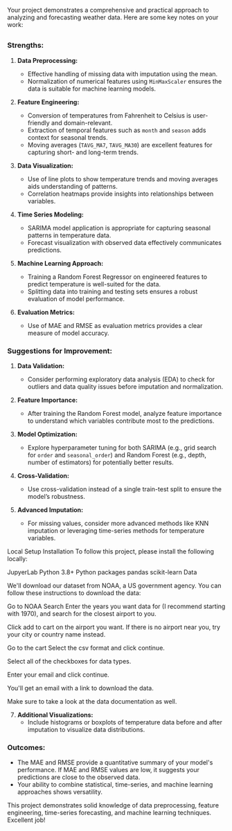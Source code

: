 Your project demonstrates a comprehensive and practical approach to analyzing and forecasting weather data. Here are some key notes on your work:
##



### Strengths:
1. **Data Preprocessing:**
   - Effective handling of missing data with imputation using the mean.
   - Normalization of numerical features using `MinMaxScaler` ensures the data is suitable for machine learning models.

2. **Feature Engineering:**
   - Conversion of temperatures from Fahrenheit to Celsius is user-friendly and domain-relevant.
   - Extraction of temporal features such as `month` and `season` adds context for seasonal trends.
   - Moving averages (`TAVG_MA7`, `TAVG_MA30`) are excellent features for capturing short- and long-term trends.

3. **Data Visualization:**
   - Use of line plots to show temperature trends and moving averages aids understanding of patterns.
   - Correlation heatmaps provide insights into relationships between variables.

4. **Time Series Modeling:**
   - SARIMA model application is appropriate for capturing seasonal patterns in temperature data.
   - Forecast visualization with observed data effectively communicates predictions.

5. **Machine Learning Approach:**
   - Training a Random Forest Regressor on engineered features to predict temperature is well-suited for the data.
   - Splitting data into training and testing sets ensures a robust evaluation of model performance.

6. **Evaluation Metrics:**
   - Use of MAE and RMSE as evaluation metrics provides a clear measure of model accuracy.

### Suggestions for Improvement:
1. **Data Validation:**
   - Consider performing exploratory data analysis (EDA) to check for outliers and data quality issues before imputation and normalization.

2. **Feature Importance:**
   - After training the Random Forest model, analyze feature importance to understand which variables contribute most to the predictions.

3. **Model Optimization:**
   - Explore hyperparameter tuning for both SARIMA (e.g., grid search for `order` and `seasonal_order`) and Random Forest (e.g., depth, number of estimators) for potentially better results.

4. **Cross-Validation:**
   - Use cross-validation instead of a single train-test split to ensure the model’s robustness.

5. **Advanced Imputation:**
   - For missing values, consider more advanced methods like KNN imputation or leveraging time-series methods for temperature variables.
  
Local Setup
Installation
To follow this project, please install the following locally:

JupyerLab
Python 3.8+
Python packages
pandas
scikit-learn
Data



We'll download our dataset from NOAA, a US government agency. You can follow these instructions to download the data:




Go to NOAA Search
Enter the years you want data for (I recommend starting with 1970), and search for the closest airport to you.

Click add to cart on the airport you want.
If there is no airport near you, try your city or country name instead.

Go to the cart
Select the csv format and click continue.

Select all of the checkboxes for data types.

Enter your email and click continue.

You'll get an email with a link to download the data.

Make sure to take a look at the data documentation as well.

7. **Additional Visualizations:**
   - Include histograms or boxplots of temperature data before and after imputation to visualize data distributions.

### Outcomes:
- The MAE and RMSE provide a quantitative summary of your model's performance. If MAE and RMSE values are low, it suggests your predictions are close to the observed data.
- Your ability to combine statistical, time-series, and machine learning approaches shows versatility.

This project demonstrates solid knowledge of data preprocessing, feature engineering, time-series forecasting, and machine learning techniques. Excellent job!
